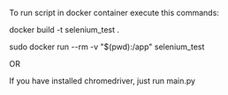 To run script in docker container execute this commands:

docker build -t selenium_test .

sudo docker run --rm -v "$(pwd):/app" selenium_test

OR

If you have installed chromedriver, just run main.py